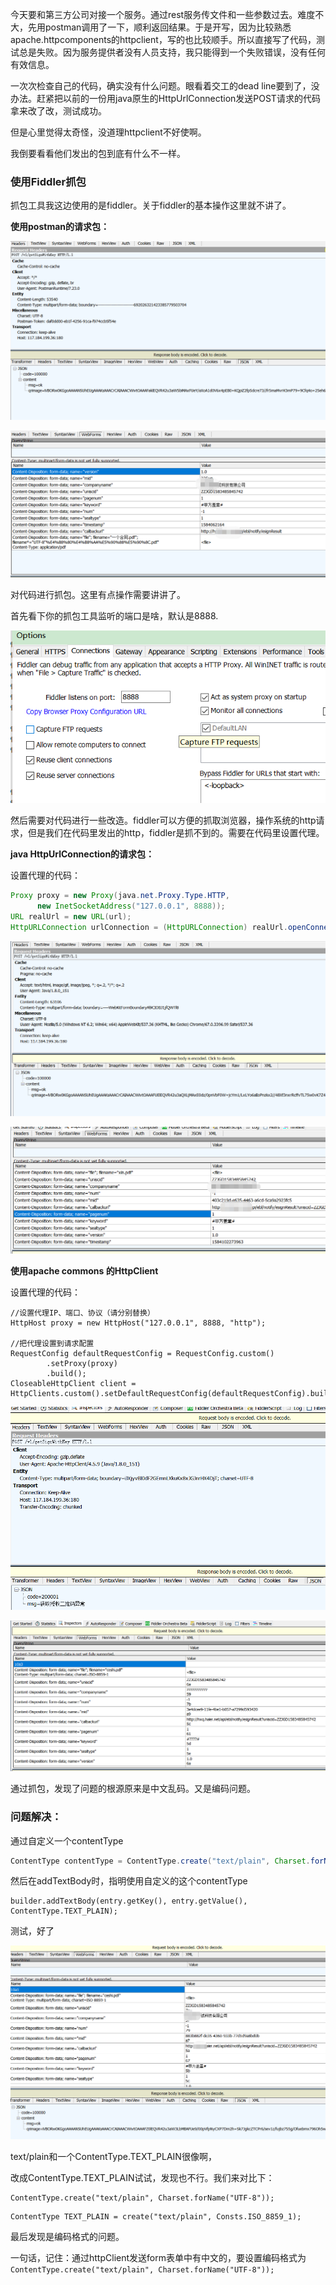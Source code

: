今天要和第三方公司对接一个服务。通过rest服务传文件和一些参数过去。难度不大，先用postman调用了一下，顺利返回结果。于是开写，因为比较熟悉apache.httpcomponents的httpclient，写的也比较顺手。所以直接写了代码，测试总是失败。因为服务提供者没有人员支持，我只能得到一个失败错误，没有任何有效信息。

一次次检查自己的代码，确实没有什么问题。眼看着交工的dead line要到了，没办法。赶紧把以前的一份用java原生的HttpUrlConnection发送POST请求的代码拿来改了改，测试成功。

但是心里觉得太奇怪，没道理httpclient不好使啊。

我倒要看看他们发出的包到底有什么不一样。

### 使用Fiddler抓包

抓包工具我这边使用的是fiddler。关于fiddler的基本操作这里就不讲了。

**使用postman的请求包：**

![image-20200313173218949](HttpClient坑.assets/image-20200313173218949.png)

![image-20200313210053002](HttpClient坑.assets/image-20200313210053002.png)

对代码进行抓包。这里有点操作需要讲讲了。

首先看下你的抓包工具监听的端口是啥，默认是8888.

![image-20200313222148038](HttpClient坑.assets/image-20200313222148038.png)

然后需要对代码进行一些改造。fiddler可以方便的抓取浏览器，操作系统的http请求，但是我们在代码里发出的http，fiddler是抓不到的。需要在代码里设置代理。

**java HttpUrlConnection的请求包：**

设置代理的代码：

```java
Proxy proxy = new Proxy(java.net.Proxy.Type.HTTP,
      new InetSocketAddress("127.0.0.1", 8888));
URL realUrl = new URL(url);
HttpURLConnection urlConnection = (HttpURLConnection) realUrl.openConnection(proxy);
```

![image-20200313202539770](HttpClient坑.assets/image-20200313202539770.png)

![image-20200313202710364](HttpClient坑.assets/image-20200313202710364.png)

**使用apache commons 的HttpClient**

设置代理的代码：

```
//设置代理IP、端口、协议（请分别替换）
HttpHost proxy = new HttpHost("127.0.0.1", 8888, "http");

//把代理设置到请求配置
RequestConfig defaultRequestConfig = RequestConfig.custom()
        .setProxy(proxy)
        .build();
CloseableHttpClient client = HttpClients.custom().setDefaultRequestConfig(defaultRequestConfig).build();
```

![image-20200313205829683](HttpClient坑.assets/image-20200313205829683.png)

![image-20200313205919387](HttpClient坑.assets/image-20200313205919387.png)



通过抓包，发现了问题的根源原来是中文乱码。又是编码问题。

### 问题解决：

通过自定义一个contentType

```java
ContentType contentType = ContentType.create("text/plain", Charset.forName("UTF-8"));
```

然后在addTextBody时，指明使用自定义的这个contentType

```
builder.addTextBody(entry.getKey(), entry.getValue(), ContentType.TEXT_PLAIN);
```

测试，好了

![image-20200313210525502](HttpClient坑.assets/image-20200313210525502.png)

text/plain和一个ContentType.TEXT_PLAIN很像啊，

改成ContentType.TEXT_PLAIN试试，发现也不行。我们来对比下：

```
ContentType.create("text/plain", Charset.forName("UTF-8"));
```

```
ContentType TEXT_PLAIN = create("text/plain", Consts.ISO_8859_1);
```

最后发现是编码格式的问题。

一句话，记住：通过httpClient发送form表单中有中文的，要设置编码格式为`ContentType.create("text/plain", Charset.forName("UTF-8"));`



